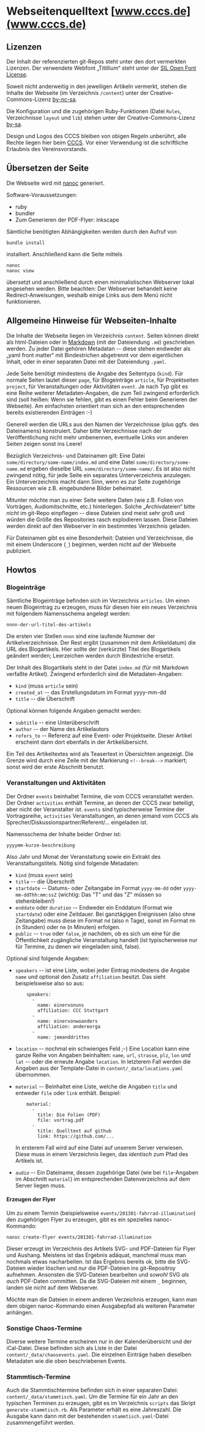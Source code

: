 # Webseitenquelltext [www.cccs.de](www.cccs.de)

## Lizenzen

Der Inhalt der referenzierten git-Repos steht unter den dort vermerkten
Lizenzen. Der verwendete Webfont „Titillium“ steht unter der [SIL Open Font
License](http://scripts.sil.org/cms/scripts/page.php?site_id=nrsi&id=OFL).

Soweit nicht anderweitig in den jeweiligen Artikeln vermerkt, stehen die
Inhalte der Webseite (im Verzeichnis `/content`) unter der
Creative-Commons-Lizenz
[by-nc-sa](http://creativecommons.org/licenses/by-nc-sa/3.0/).

Die Konfiguration und die zugehörigen Ruby-Funktionen (Datei `Rules`,
Verzeichnisse `layout` und `lib`) stehen unter der Creative-Commons-Lizenz
[by-sa](http://creativecommons.org/licenses/by-sa/3.0/).

Design und Logos des CCCS bleiben von obigen Regeln unberührt, alle Rechte liegen
hier beim [CCCS](http://www.cccs.de/). Vor einer Verwendung ist die
schriftliche Erlaubnis des Vereinsvorstands.


## Übersetzen der Seite

Die Webseite wird mit [nanoc](http://nanoc.ws/) generiert.

Software-Voraussetzungen:

* ruby
* bundler
* Zum Generieren der PDF-Flyer: inkscape

Sämtliche benötigten Abhängigkeiten werden durch den Aufruf von

    bundle install

installiert. Anschließend kann die Seite mittels

    nanoc
    nanoc view

übersetzt und anschließend durch einen minimalistischen Webserver lokal
angesehen werden. Bitte beachten: Der Webserver behandelt keine
Redirect-Anweisungen, weshalb einige Links aus dem Menü nicht
funktionieren.


## Allgemeine Hinweise für Webseiten-Inhalte

Die Inhalte der Webseite liegen im Verzeichnis `content`. Seiten können
direkt als html-Dateien oder in [Markdown](http://daringfireball.net/projects/markdown/syntax)
(mit der Dateiendung `.md`) geschrieben werden. Zu jeder Datei gehören
Metadatan -- diese stehen endweder als „yaml front matter“ mit
Bindestrichen abgetrennt vor dem eigentlichen Inhalt, oder in einer
separaten Datei mit der Dateiendung `.yaml`.

Jede Seite benötigt mindestens die Angabe des Seitentyps (`kind`). Für
normale Seiten lautet dieser `page`, für Blogeinträge `article`, für
Projektseiten `project`, für Veranstaltungen oder Aktivitäten `event`.
Je nach Typ gibt es eine Reihe weiterer Metadaten-Angaben, die zum
Teil zwingend erforderlich sind (soll heißen: Wenn sie fehlen,
gibt es einen Fehler beim Generieren der Webseite).
Am einfachsten orientiert man sich an den entsprechenden bereits
existierenden Einträgen :-)

Generell werden die URLs aus den Namen der Verzeichnisse (plus ggfs. des
Dateinamens) konstruiert. Daher bitte Verzeichnisse nach der
Veröffentlichung nicht mehr umbenennen, eventuelle Links von anderen
Seiten zeigen sonst ins Leere!

Bezüglich Verzeichnis- und Dateinamen gilt: Eine Datei
`some/directory/some-name/index.md` und eine Datei
`some/directory/some-name.md` ergeben dieselbe URL
`some/directory/some-name/`. Es ist also nicht zwingend nötig, für jede
Seite ein separates Unterverzeichnis anzulegen. Ein Unterverzeichnis
macht dann Sinn, wenn es zur Seite zugehörige Ressourcen wie z.B.
eingebundene Bilder beheimatet.

Mitunter möchte man zu einer Seite weitere Daten (wie z.B. Folien von
Vorträgen, Audiomitschnitte, etc.) hinterlegen. Solche „Archivdateien“
bitte _nicht_ im git-Repo einpflegen -- diese Dateien sind meist sehr
groß und würden die Größe des Repositories rasch explodieren lassen.
Diese Dateien werden direkt auf den Webserver in ein bestimmtes
Verzeichnis geladen.

Für Dateinamen gibt es eine Besonderheit: Dateien und Verzeichnisse, die
mit einem Underscore (`_`) beginnen, werden nicht auf der Webseite
publiziert.


## Howtos

### Blogeinträge

Sämtliche Blogeinträge befinden sich im Verzeichnis `articles`. Um einen
neuen Blogeintrag zu erzeugen, muss für diesen hier ein neues
Verzeichnis mit folgendem Namensschema angelegt werden:

    nnnn-der-url-titel-des-artikels

Die ersten vier Stellen `nnnn` sind eine laufende Nummer der
Artikelverzeichnisse. Der Rest ergibt (zusammen mit dem Artikeldatum)
die URL des Blogartikels. Hier sollte der (verkürzte) Titel des
Blogartikels geändert werden; Leerzeichen werden durch Bindestriche
ersetzt.

Der Inhalt des Blogartikels steht in der Datei `index.md` (für mit
Markdown verfaßte Artikel). Zwingend erforderlich sind die
Metadaten-Angaben:

* `kind` (muss `article` sein)
* `created_at` -- das Erstellungsdatum im Format yyyy-mm-dd
* `title` -- die Überschrift

Optional können folgende Angaben gemacht werden:

* `subtitle` -- eine Unterüberschrift
* `author` -- der Name des Artikelautors
* `refers_to` -- Referenz auf eine Event- oder Projektseite. Dieser
  Artikel erscheint dann dort ebenfalls in der Artikelübersicht.

Ein Teil des Artikeltextes wird als Teasertext in Übersichten angezeigt.
Die Grenze wird durch eine Zeile mit der Markierung `<!--break-->`
markiert; sonst wird der erste Abschnitt benutzt.


### Veranstaltungen und Aktivitäten

Der Ordner `events` beinhaltet Termine, die vom CCCS veranstaltet
werden. Der Ordner `activities` enthält Termine, an denen der CCCS zwar
beteiligt, aber nicht der Veranstalter ist. `events` sind typischerweise
Termine der Vortragsreihe, `activities` Veranstaltungen, an denen jemand
vom CCCS als Sprecher/Diskussionspartner/Referent/... eingeladen ist.

Namensschema der Inhalte beider Ordner ist:

    yyyymm-kurze-beschreibung

Also Jahr und Monat der Veranstaltung sowie ein Extrakt des
Veranstaltungstitels. Nötig sind folgende Metadaten:

* `kind` (muss `event` sein)
* `title` -- die Überschrift
* `startdate` -- Datums- oder Zeitangabe im Format `yyyy-mm-dd` oder
  `yyyy-mm-ddThh:mm:ssZ` (wichtig: Das "T" und das "Z" müssen so
  stehenbleiben!)
* `enddate` oder `duration` -- Endweder ein Enddatum (Format wie
  `startdate`) oder eine Zeitdauer. Bei ganztägigen Ereignissen (also
  ohne Zeitangabe) muss diese im Format n`d` (also n Tage), sonst im
  Format n`h` (n Stunden) oder n`m` (n Minuten) erfolgen.
* `public` -- `true` oder `false`, je nachdem, ob es sich um eine für
  die Öffentlichkeit zugängliche Veranstaltung handelt (ist
  typischerweise nur für Termine, zu denen wir eingeladen sind, false).

Optional sind folgende Angaben:

* `speakers` -- ist eine Liste, wobei jeder Eintrag mindestens die Angabe
  `name` und optional den Zusatz `affiliation` besitzt. Das sieht
  beispielsweise also so aus:

          speakers:
            -
              name: einervonuns
              affiliation: CCC Stuttgart
            -
              name: einervonwoanders
              affiliation: andereorga
            -
              name: jemanddrittes

* `location` -- nochmal ein schwieriges Feld ;-) Eine Location kann eine
  ganze Reihe von Angaben beinhalten: `name`, `url`, `strasse`, `plz`,
  `lon` und `lat` -- oder die erneute Angabe `location`. In letzterem
  Fall werden die Angaben aus der Template-Datei in
  `content/_data/locations.yaml` übernommen.
* `material` -- Beinhaltet eine Liste, welche die Angaben `title` und
  entweder `file` oder `link` enthält. Beispiel:

          material:
            -
              title: Die Folien (PDF)
              file: vortrag.pdf
            -
              title: Quelltext auf github
              link: https://github.com/...

    In ersterem Fall wird auf eine Datei auf unserem Server verwiesen.
  Diese muss in einem Verzeichnis liegen, das _identisch_ zum Pfad des
  Artikels ist.
* `audio` -- Ein Dateiname, dessen zugehörige Datei (wie bei `file`-Angaben im
  Abschnitt `material`) im entsprechenden Datenverzeichnis auf dem
  Server liegen muss.

#### Erzeugen der Flyer

Um zu einem Termin (beispielsweise `events/201301-fahrrad-illumination`)
den zugehörigen Flyer zu erzeugen, gibt es ein spezielles
nanoc-Kommando:

    nanoc create-flyer events/201301-fahrrad-illumination

Dieser erzeugt im Verzeichnis des Artikels SVG- und PDF-Dateien für
Flyer und Aushang. Meistens ist das Ergebnis adäquat, manchmal muss man
nochmals etwas nacharbeiten. Ist das Ergebnis bereits ok, bitte die
SVG-Dateien wieder löschen und _nur_ die PDF-Dateien ins git-Repositroy
aufnehmen. Ansonsten die SVG-Dateien bearbeiten und _sowohl_ SVG _als
auch_ PDF-Daten committen. Da die SVG-Dateien mit einem `_` beginnen,
landen sie nicht auf dem Webserver.

Möchte man die Dateien in einem anderen Verzeichnis erzeugen, kann man
dem obigen nanoc-Kommando einen Ausgabepfad als weiteren Parameter
anhängen.


### Sonstige Chaos-Termine

Diverse weitere Termine erscheinen nur in der Kalenderübersicht und der
iCal-Datei. Diese befinden sich als Liste in der Datei
`content/_data/chaosevents.yaml`. Die einzelnen Einträge haben dieselben
Metadaten wie die oben beschriebenen Events.


### Stammtisch-Termine

Auch die Stammtischtermine befinden sich in einer separaten Datei:
`content/_data/stammtisch.yaml`. Um die Termine für ein Jahr an den
typischen Terminen zu erzeugen, gibt es im Verzeichnis `scripts` das
Skript `generate-stammtisch.rb`. Als Parameter erhält es eine
Jahreszahl. Die Ausgabe kann dann mit der bestehenden
`stammtisch.yaml`-Datei zusammengeführt werden.


